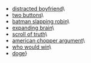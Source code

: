 * [distracted boyfriend](https://imgflip.com/i/2h8ie1)\
* [two buttons](https://imgflip.com/i/2h8igb)\
* [batman slapping robin](https://imgflip.com/i/2h8ihy)\
* [expanding brain](https://imgflip.com/i/2h8il2)\
* [scroll of truth](https://imgflip.com/i/2h8ir5)\
* [american chopper argument](https://imgflip.com/i/2h8ixb)\
* [who would win](https://imgflip.com/i/2h8j5l)\
* [doge](https://imgflip.com/i/2h8j9t)}